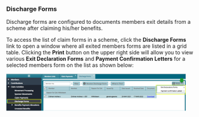 ### Discharge Forms

Discharge forms are configured to documents members exit details from a scheme after claiming his/her benefits.

To access the list of claim forms in a scheme, click the **Discharge Forms** link to open a window where all exited members forms are listed in a grid table. Clicking the **Print** button on the upper right side will allow you to view various **Exit Declaration Forms** and **Payment Confirmation Letters** for a selected members form on the list as shown below:

<img  alt="Discharge Forms" width="95%" height="auto"  class="center"  src="../.vuepress/public/img/media3/contri27.png">
